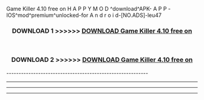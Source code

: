  Game Killer 4.10 free on    H A P P Y M O D ^download^APK- A P P -IOS^mod^premium^unlocked-for A n d r o i d-[NO.ADS]-leu47



<div align="center">

<h3>DOWNLOAD 1 >>>>>> <a href="https://en-mod.web.app/?en= Game Killer 4.10 free on   ">DOWNLOAD Game Killer 4.10 free on    </a></h3><br>

<h3>DOWNLOAD 2 >>>>>> <a href="https://en-mod.web.app/?en= Game Killer 4.10 free on   ">DOWNLOAD Game Killer 4.10 free on    </a></h3>

</div>
----------------------------------------------------------

----------------------------------------------------------

----------------------------------------------------------

----------------------------------------------------------



